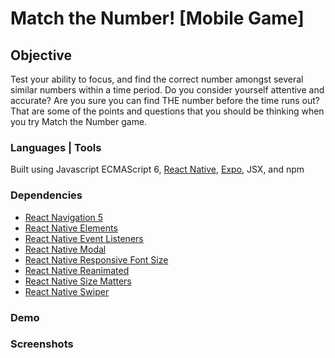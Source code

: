 # Match the Number! [Mobile Game]

## Objective
Test your ability to focus, and find the correct number amongst several similar numbers within a time period. Do you consider yourself attentive and accurate? Are you sure you can find THE number before the time runs out? That are some of the points and questions that you should be thinking when you try Match the Number game.

### Languages | Tools
Built using Javascript ECMAScript 6, [React Native](https://reactnative.dev/), [Expo](https://expo.io/), JSX, and npm

### Dependencies
- [React Navigation 5](https://reactnavigation.org/)
- [React Native Elements](https://reactnativeelements.com/)
- [React Native Event Listeners](https://github.com/meinto/react-native-event-listeners#readme)
- [React Native Modal](https://github.com/react-native-community/react-native-modal)
- [React Native Responsive Font Size](https://github.com/heyman333/react-native-responsive-fontsize/blob/master/README.md)
- [React Native Reanimated](https://docs.swmansion.com/react-native-reanimated/)
- [React Native Size Matters](https://github.com/nirsky/react-native-size-matters)
- [React Native Swiper](https://github.com/leecade/react-native-swiper)

### Demo

### Screenshots
